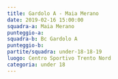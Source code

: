 ```yaml
---
title: Gardolo A - Maia Merano
date: 2019-02-16 15:00:00
squadra-a: Maia Merano
punteggio-a: 
squadra-b: Bc Gardolo A
punteggio-b: 
partite/squadra: under-18-18-19
luogo: Centro Sportivo Trento Nord
categoria: under 18
---
```

